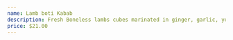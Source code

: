 ```yaml
---
name: Lamb boti Kabab
description: Fresh Boneless lambs cubes marinated in ginger, garlic, yogurt, herbs and spices.
price: $21.00
---
```

